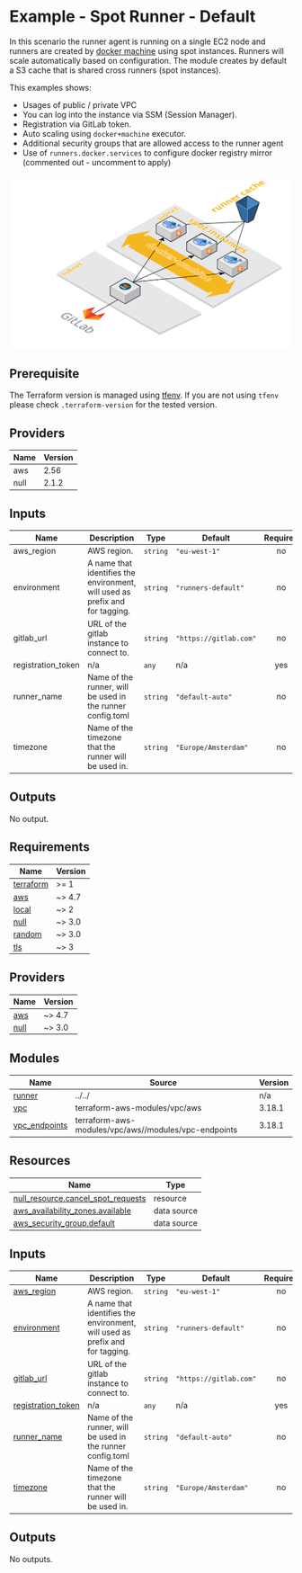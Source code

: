 # Example - Spot Runner - Default

In this scenario the runner agent is running on a single EC2 node and runners are created by [docker machine](https://docs.gitlab.com/runner/configuration/autoscale.html) using spot instances. Runners will scale automatically based on configuration. The module creates by default a S3 cache that is shared cross runners (spot instances).

This examples shows:

  - Usages of public / private VPC
  - You can log into the instance via SSM (Session Manager).
  - Registration via GitLab token.
  - Auto scaling using `docker+machine` executor.
  - Additional security groups that are allowed access to the runner agent
  - Use of `runners.docker.services` to configure docker registry mirror (commented out - uncomment to apply)

![runners-default](https://github.com/npalm/assets/raw/main/images/terraform-aws-gitlab-runner/runner-default.png)

## Prerequisite

The Terraform version is managed using [tfenv](https://github.com/Zordrak/tfenv). If you are not using `tfenv` please check `.terraform-version` for the tested version.

## Providers

| Name | Version |
| ---- | ------- |
| aws  | 2.56    |
| null | 2.1.2   |

## Inputs

| Name                | Description                                                                  | Type     | Default                | Required |
| ------------------- | ---------------------------------------------------------------------------- | -------- | ---------------------- | :------: |
| aws\_region         | AWS region.                                                                  | `string` | `"eu-west-1"`          |    no    |
| environment         | A name that identifies the environment, will used as prefix and for tagging. | `string` | `"runners-default"`    |    no    |
| gitlab\_url         | URL of the gitlab instance to connect to.                                    | `string` | `"https://gitlab.com"` |    no    |
| registration\_token | n/a                                                                          | `any`    | n/a                    |   yes    |
| runner\_name        | Name of the runner, will be used in the runner config.toml                   | `string` | `"default-auto"`       |    no    |
| timezone            | Name of the timezone that the runner will be used in.                        | `string` | `"Europe/Amsterdam"`   |    no    |

## Outputs

No output.

<!-- BEGIN_TF_DOCS -->
## Requirements

| Name | Version |
|------|---------|
| <a name="requirement_terraform"></a> [terraform](#requirement\_terraform) | >= 1 |
| <a name="requirement_aws"></a> [aws](#requirement\_aws) | ~> 4.7 |
| <a name="requirement_local"></a> [local](#requirement\_local) | ~> 2 |
| <a name="requirement_null"></a> [null](#requirement\_null) | ~> 3.0 |
| <a name="requirement_random"></a> [random](#requirement\_random) | ~> 3.0 |
| <a name="requirement_tls"></a> [tls](#requirement\_tls) | ~> 3 |

## Providers

| Name | Version |
|------|---------|
| <a name="provider_aws"></a> [aws](#provider\_aws) | ~> 4.7 |
| <a name="provider_null"></a> [null](#provider\_null) | ~> 3.0 |

## Modules

| Name | Source | Version |
|------|--------|---------|
| <a name="module_runner"></a> [runner](#module\_runner) | ../../ | n/a |
| <a name="module_vpc"></a> [vpc](#module\_vpc) | terraform-aws-modules/vpc/aws | 3.18.1 |
| <a name="module_vpc_endpoints"></a> [vpc\_endpoints](#module\_vpc\_endpoints) | terraform-aws-modules/vpc/aws//modules/vpc-endpoints | 3.18.1 |

## Resources

| Name | Type |
|------|------|
| [null_resource.cancel_spot_requests](https://registry.terraform.io/providers/hashicorp/null/latest/docs/resources/resource) | resource |
| [aws_availability_zones.available](https://registry.terraform.io/providers/hashicorp/aws/latest/docs/data-sources/availability_zones) | data source |
| [aws_security_group.default](https://registry.terraform.io/providers/hashicorp/aws/latest/docs/data-sources/security_group) | data source |

## Inputs

| Name | Description | Type | Default | Required |
|------|-------------|------|---------|:--------:|
| <a name="input_aws_region"></a> [aws\_region](#input\_aws\_region) | AWS region. | `string` | `"eu-west-1"` | no |
| <a name="input_environment"></a> [environment](#input\_environment) | A name that identifies the environment, will used as prefix and for tagging. | `string` | `"runners-default"` | no |
| <a name="input_gitlab_url"></a> [gitlab\_url](#input\_gitlab\_url) | URL of the gitlab instance to connect to. | `string` | `"https://gitlab.com"` | no |
| <a name="input_registration_token"></a> [registration\_token](#input\_registration\_token) | n/a | `any` | n/a | yes |
| <a name="input_runner_name"></a> [runner\_name](#input\_runner\_name) | Name of the runner, will be used in the runner config.toml | `string` | `"default-auto"` | no |
| <a name="input_timezone"></a> [timezone](#input\_timezone) | Name of the timezone that the runner will be used in. | `string` | `"Europe/Amsterdam"` | no |

## Outputs

No outputs.
<!-- END_TF_DOCS -->
